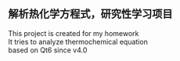 解析热化学方程式，研究性学习项目
----
This project is created for my homework  
It tries to analyze thermochemical equation  
based on Qt6 since v4.0
